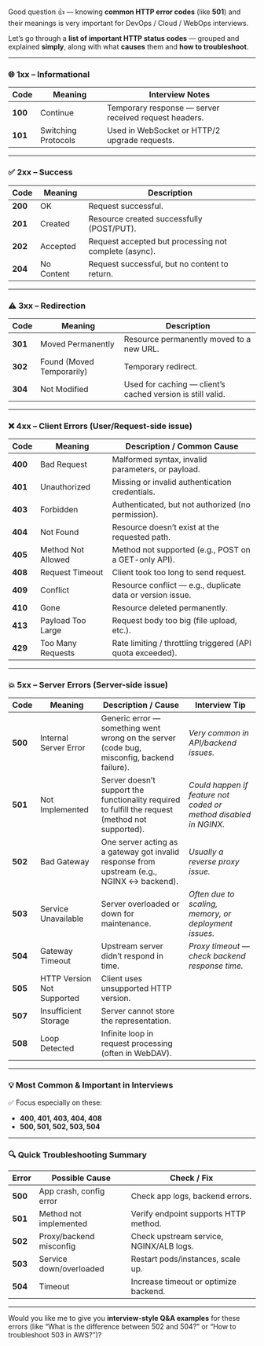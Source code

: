 Good question 👍 — knowing **common HTTP error codes** (like **501**) and their meanings is very important for DevOps / Cloud / WebOps interviews.

Let’s go through a **list of important HTTP status codes** — grouped and explained **simply**, along with what **causes** them and **how to troubleshoot**.

---

### 🌐 **1xx – Informational**

| Code    | Meaning             | Interview Notes                                       |
| ------- | ------------------- | ----------------------------------------------------- |
| **100** | Continue            | Temporary response — server received request headers. |
| **101** | Switching Protocols | Used in WebSocket or HTTP/2 upgrade requests.         |

---

### ✅ **2xx – Success**

| Code    | Meaning    | Description                                           |
| ------- | ---------- | ----------------------------------------------------- |
| **200** | OK         | Request successful.                                   |
| **201** | Created    | Resource created successfully (POST/PUT).             |
| **202** | Accepted   | Request accepted but processing not complete (async). |
| **204** | No Content | Request successful, but no content to return.         |

---

### ⚠️ **3xx – Redirection**

| Code    | Meaning                   | Description                                                |
| ------- | ------------------------- | ---------------------------------------------------------- |
| **301** | Moved Permanently         | Resource permanently moved to a new URL.                   |
| **302** | Found (Moved Temporarily) | Temporary redirect.                                        |
| **304** | Not Modified              | Used for caching — client’s cached version is still valid. |

---

### ❌ **4xx – Client Errors (User/Request-side issue)**

| Code    | Meaning            | Description / Common Cause                                 |
| ------- | ------------------ | ---------------------------------------------------------- |
| **400** | Bad Request        | Malformed syntax, invalid parameters, or payload.          |
| **401** | Unauthorized       | Missing or invalid authentication credentials.             |
| **403** | Forbidden          | Authenticated, but not authorized (no permission).         |
| **404** | Not Found          | Resource doesn’t exist at the requested path.              |
| **405** | Method Not Allowed | Method not supported (e.g., POST on a GET-only API).       |
| **408** | Request Timeout    | Client took too long to send request.                      |
| **409** | Conflict           | Resource conflict — e.g., duplicate data or version issue. |
| **410** | Gone               | Resource deleted permanently.                              |
| **413** | Payload Too Large  | Request body too big (file upload, etc.).                  |
| **429** | Too Many Requests  | Rate limiting / throttling triggered (API quota exceeded). |

---

### 💥 **5xx – Server Errors (Server-side issue)**

| Code    | Meaning                    | Description / Cause                                                                              | Interview Tip                                                    |
| ------- | -------------------------- | ------------------------------------------------------------------------------------------------ | ---------------------------------------------------------------- |
| **500** | Internal Server Error      | Generic error — something went wrong on the server (code bug, misconfig, backend failure).       | *Very common in API/backend issues.*                             |
| **501** | Not Implemented            | Server doesn’t support the functionality required to fulfill the request (method not supported). | *Could happen if feature not coded or method disabled in NGINX.* |
| **502** | Bad Gateway                | One server acting as a gateway got invalid response from upstream (e.g., NGINX ↔ backend).       | *Usually a reverse proxy issue.*                                 |
| **503** | Service Unavailable        | Server overloaded or down for maintenance.                                                       | *Often due to scaling, memory, or deployment issues.*            |
| **504** | Gateway Timeout            | Upstream server didn’t respond in time.                                                          | *Proxy timeout — check backend response time.*                   |
| **505** | HTTP Version Not Supported | Client uses unsupported HTTP version.                                                            |                                                                  |
| **507** | Insufficient Storage       | Server cannot store the representation.                                                          |                                                                  |
| **508** | Loop Detected              | Infinite loop in request processing (often in WebDAV).                                           |                                                                  |

---

### 💡 **Most Common & Important in Interviews**

✅ Focus especially on these:

* **400, 401, 403, 404, 408**
* **500, 501, 502, 503, 504**

---

### 🔍 **Quick Troubleshooting Summary**

| Error   | Possible Cause          | Check / Fix                             |
| ------- | ----------------------- | --------------------------------------- |
| **500** | App crash, config error | Check app logs, backend errors.         |
| **501** | Method not implemented  | Verify endpoint supports HTTP method.   |
| **502** | Proxy/backend misconfig | Check upstream service, NGINX/ALB logs. |
| **503** | Service down/overloaded | Restart pods/instances, scale up.       |
| **504** | Timeout                 | Increase timeout or optimize backend.   |

---

Would you like me to give you **interview-style Q&A examples** for these errors (like “What is the difference between 502 and 504?” or “How to troubleshoot 503 in AWS?”)?
